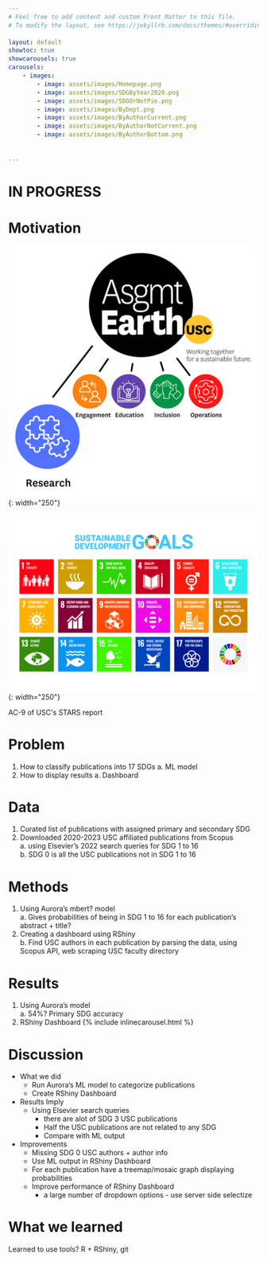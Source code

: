 ```yaml
---
# Feel free to add content and custom Front Matter to this file.
# To modify the layout, see https://jekyllrb.com/docs/themes/#overriding-theme-defaults

layout: default
showtoc: true
showcarousels: true
carousels:
    - images: 
        - image: assets/images/Homepage.png
        - image: assets/images/SDGByYear2020.png
        - image: assets/images/SDGOrNotPie.png
        - image: assets/images/ByDept.png
        - image: assets/images/ByAuthorCurrent.png
        - image: assets/images/ByAuthorNotCurrent.png
        - image: assets/images/ByAuthorBottom.png        

         
---
```

# IN PROGRESS
# Motivation
![Assignment Earth Research](assets/images/Asgmt_Earth_Research.png){: width="250"}

![UN's 17 SDGs](assets/images/UN_SDGs.jpg){: width="250"}

AC-9 of USC's STARS report


# Problem
1. How to classify publications into 17 SDGs
    a. ML model
2. How to display results
    a. Dashboard

# Data
1. Curated list of publications with assigned primary and secondary SDG
2. Downloaded 2020-2023 USC affiliated publications from Scopus  
    a. using Elsevier’s 2022 search queries for SDG 1 to 16  
    b. SDG 0 is all the USC publications not in SDG 1 to 16

# Methods
1. Using Aurora’s mbert? model  
    a. Gives probabilities of being in SDG 1 to 16 for each publication’s abstract + title?
2. Creating a dashboard using RShiny  
    b. Find USC authors in each publication by parsing the data, using Scopus API, web scraping USC faculty directory

# Results

1. Using Aurora’s model  
    a. 54%? Primary SDG accuracy
2. RShiny Dashboard
{% include inlinecarousel.html %}

# Discussion

- What we did
    - Run Aurora’s ML model to categorize publications
    - Create RShiny Dashboard
- Results Imply
    - Using Elsevier search queries  
        - there are alot of SDG 3 USC publications
        - Half the USC publications are not related to any SDG
        - Compare with ML output
- Improvements
    - Missing SDG 0 USC authors + author info
    - Use ML output in RShiny Dashboard
    - For each publication have a treemap/mosaic graph displaying probabilities
    - Improve performance of RShiny Dashboard 
        - a large number of dropdown options - use server side selectize


# What we learned

Learned to use tools? R + RShiny, git
